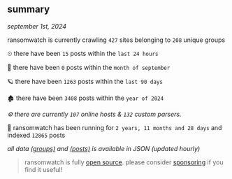 
## summary
_september 1st, 2024_

ransomwatch is currently crawling `427` sites belonging to `208` unique groups

⏲ there have been `15` posts within the `last 24 hours`

🦈 there have been `0` posts within the `month of september`

🪐 there have been `1263` posts within the `last 90 days`

🏚 there have been `3408` posts within the `year of 2024`

_⚙️ there are currently `107` online hosts & `132` custom parsers._

🦕 ransomwatch has been running for `2 years, 11 months and 28 days` and indexed `12865` posts

_all data  [(groups)](http://ransomwhat.telemetry.ltd/groups) and [(posts)](http://ransomwhat.telemetry.ltd/posts) is available in JSON (updated hourly)_

> ransomwatch is fully [open source](https://github.com/joshhighet/ransomwatch#ransomwatch--). please consider [sponsoring](https://github.com/sponsors/joshhighet) if you find it useful!
